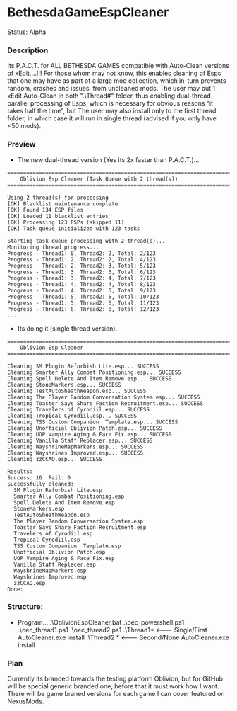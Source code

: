 # BethesdaGameEspCleaner
Status: Alpha

### Description
Its P.A.C.T. for ALL BETHESDA GAMES compatible with Auto-Clean versions of xEdit....!!! For those whom may not know, this enables cleaning of Esps that one may have as part of a large mod collection, which in-turn prevents random, crashes and issues, from uncleaned mods. The user may put 1 xEdit Auto-Clean in both ".\Thread#" folder, thus enabling dual-thread parallel processing of Esps, which is necessary for obvious reasons "it takes half the time", but The user may also install only to the first thread folder, in which case it will run in single thread (advised if you only have <50 mods).

### Preview
- The new dual-thread version (Yes its 2x faster than P.A.C.T.)...
```
===============================================================================
    Oblivion Esp Cleaner (Task Queue with 2 thread(s))
===============================================================================

Using 2 thread(s) for processing
[OK] Blacklist maintenance complete
[OK] Found 134 ESP files
[OK] Loaded 11 blacklist entries
[OK] Processing 123 ESPs (skipped 11)
[OK] Task queue initialized with 123 tasks

Starting task queue processing with 2 thread(s)...
Monitoring thread progress...
Progress - Thread1: 0, Thread2: 2, Total: 2/123
Progress - Thread1: 2, Thread2: 2, Total: 4/123
Progress - Thread1: 2, Thread2: 3, Total: 5/123
Progress - Thread1: 3, Thread2: 3, Total: 6/123
Progress - Thread1: 3, Thread2: 4, Total: 7/123
Progress - Thread1: 4, Thread2: 4, Total: 8/123
Progress - Thread1: 4, Thread2: 5, Total: 9/123
Progress - Thread1: 5, Thread2: 5, Total: 10/123
Progress - Thread1: 5, Thread2: 6, Total: 11/123
Progress - Thread1: 6, Thread2: 6, Total: 12/123
...
```
- Its doing it (single thread version)..
```
===============================================================================
    Oblivion Esp Cleaner
===============================================================================

Cleaning SM Plugin Refurbish Lite.esp... SUCCESS
Cleaning Smarter Ally Combat Positioning.esp... SUCCESS
Cleaning Spell Delete And Item Remove.esp... SUCCESS
Cleaning StoneMarkers.esp... SUCCESS
Cleaning TestAutoSheathWeapon.esp... SUCCESS
Cleaning The Player Random Conversation System.esp... SUCCESS
Cleaning Toaster Says Share Faction Recruitment.esp... SUCCESS
Cleaning Travelers of Cyrodiil.esp... SUCCESS
Cleaning Tropical Cyrodiil.esp... SUCCESS
Cleaning TSS Custom Companion  Template.esp... SUCCESS
Cleaning Unofficial Oblivion Patch.esp... SUCCESS
Cleaning UOP Vampire Aging & Face Fix.esp... SUCCESS
Cleaning Vanilla Staff Replacer.esp... SUCCESS
Cleaning WayshrineMapMarkers.esp... SUCCESS
Cleaning Wayshrines Improved.esp... SUCCESS
Cleaning zzCCAO.esp... SUCCESS

Results:
Success: 16  Fail: 0
Successfully cleaned:
  SM Plugin Refurbish Lite.esp
  Smarter Ally Combat Positioning.esp
  Spell Delete And Item Remove.esp
  StoneMarkers.esp
  TestAutoSheathWeapon.esp
  The Player Random Conversation System.esp
  Toaster Says Share Faction Recruitment.esp
  Travelers of Cyrodiil.esp
  Tropical Cyrodiil.esp
  TSS Custom Companion  Template.esp
  Unofficial Oblivion Patch.esp
  UOP Vampire Aging & Face Fix.esp
  Vanilla Staff Replacer.esp
  WayshrineMapMarkers.esp
  Wayshrines Improved.esp
  zzCCAO.esp
Done:
```

### Structure:
* Program...
.\OblivionEspCleaner.bat
.\oec_powershell.ps1
.\oec_thread1.ps1
.\oec_thread2.ps1
.\Thread1\*  <--- Single/First AutoCleaner.exe install
.\Thread2 \* <--- Second/None AutoCleaner.exe install

### Plan
Currently its branded towards the testing platform Oblivion, but for GitHub will be special generic branded one, before that it must work how I want. There will be game braned versions for each game I can cover featured on NexusMods.
